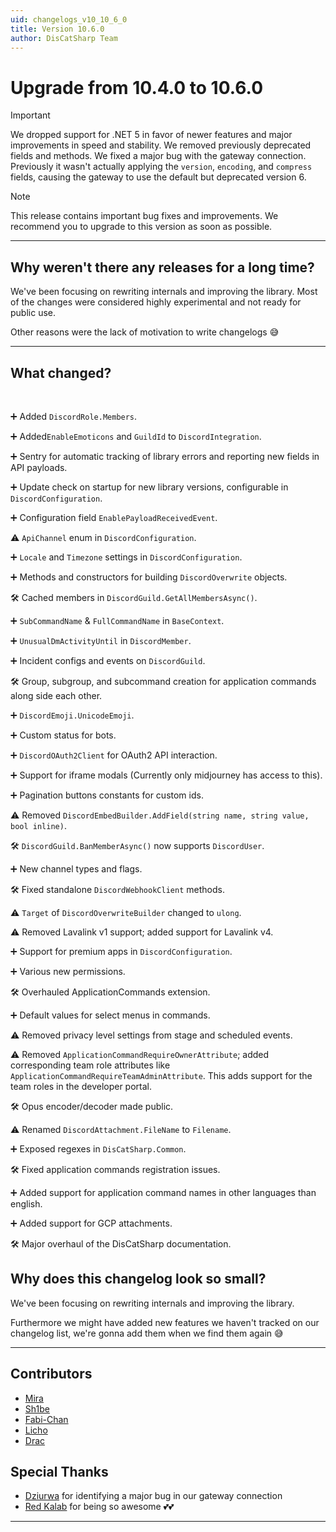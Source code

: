 ```yaml
---
uid: changelogs_v10_10_6_0
title: Version 10.6.0
author: DisCatSharp Team
---
```


# Upgrade from **10.4.0** to **10.6.0**

> [!IMPORTANT]
> We dropped support for .NET 5 in favor of newer features and major improvements in speed and stability.
> We removed previously deprecated fields and methods.
> We fixed a major bug with the gateway connection.
> Previously it wasn't actually applying the `version`, `encoding`, and `compress` fields, causing the gateway to use the default but deprecated version 6.

> [!NOTE]
> This release contains important bug fixes and improvements.
> We recommend you to upgrade to this version as soon as possible.

---

## Why weren't there any releases for a long time?

We've been focusing on rewriting internals and improving the library.
Most of the changes were considered highly experimental and not ready for public use.

Other reasons were the lack of motivation to write changelogs 😅

---

## What changed?

<br/>

➕ Added `DiscordRole.Members`.

➕ Added`EnableEmoticons` and `GuildId` to `DiscordIntegration`.

➕ Sentry for automatic tracking of library errors and reporting new fields in API payloads.

➕ Update check on startup for new library versions, configurable in `DiscordConfiguration`.

➕ Configuration field `EnablePayloadReceivedEvent`.

⚠️ `ApiChannel` enum in `DiscordConfiguration`.

➕ `Locale` and `Timezone` settings in `DiscordConfiguration`.

➕ Methods and constructors for building `DiscordOverwrite` objects.

🛠️ Cached members in `DiscordGuild.GetAllMembersAsync()`.

➕ `SubCommandName` & `FullCommandName` in `BaseContext`.

➕ `UnusualDmActivityUntil` in `DiscordMember`.

➕ Incident configs and events on `DiscordGuild`.

🛠️ Group, subgroup, and subcommand creation for application commands along side each other.

➕ `DiscordEmoji.UnicodeEmoji`.

➕ Custom status for bots.

➕ `DiscordOAuth2Client` for OAuth2 API interaction.

➕ Support for iframe modals (Currently only midjourney has access to this).

➕ Pagination buttons constants for custom ids.

⚠️ Removed `DiscordEmbedBuilder.AddField(string name, string value, bool inline)`.

🛠️ `DiscordGuild.BanMemberAsync()` now supports `DiscordUser`.

➕ New channel types and flags.

🛠️ Fixed standalone `DiscordWebhookClient` methods.

⚠️ `Target` of `DiscordOverwriteBuilder` changed to `ulong`.

⚠️ Removed Lavalink v1 support; added support for Lavalink v4.

➕ Support for premium apps in `DiscordConfiguration`.

➕ Various new permissions.

🛠️ Overhauled ApplicationCommands extension.

➕ Default values for select menus in commands.

⚠️ Removed privacy level settings from stage and scheduled events.

⚠️ Removed `ApplicationCommandRequireOwnerAttribute`; added corresponding team role attributes like `ApplicationCommandRequireTeamAdminAttribute`. This adds support for the team roles in the developer portal.

🛠️ Opus encoder/decoder made public.

⚠️ Renamed `DiscordAttachment.FileName` to `Filename`.

➕ Exposed regexes in `DisCatSharp.Common`.

🛠️ Fixed application commands registration issues.

➕ Added support for application command names in other languages than english.

➕ Added support for GCP attachments.

🛠️ Major overhaul of the DisCatSharp documentation.

## Why does this changelog look so small?

We've been focusing on rewriting internals and improving the library.

Furthermore we might have added new features we haven't tracked on our changelog list, we're gonna add them when we find them again 😅

---

## Contributors

- [Mira](https://github.com/TheXorog)
- [Sh1be](https://github.com/xMaxximum)
- [Fabi-Chan](https://github.com/FabiChan99)
- [Licho](https://github.com/Licho1)
- [Drac](https://github.com/DraconicDragon)

## Special Thanks

- [Dziurwa](https://github.com/Dziurwa14) for identifying a major bug in our gateway connection
- [Red Kalab](https://github.com/RedKinda) for being so awesome 💕💕

---
